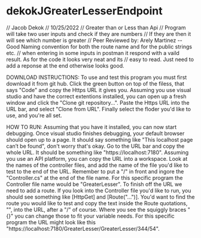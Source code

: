 # dekokJGreaterLesserEndpoint
// Jacob Dekok
// 10/25/2022
// Greater than or Less than Api
// Program will take two user inputs and check if they are numbers
// If they are then it will see which number is greater
// Peer Reviewed by: Arely Martinez -- Good Naming convention for both the route name and for the public strings etc. 
// when entering in some inputs in postman it respond with a vaild result. As for the code it looks very neat and its 
// easy to read. Just need to add a reponse at the end otherwise looks good. 

DOWNLOAD INSTRUCTIONS:
To use and test this program you must first download it from git hub.
Click the green button on top of the filess, that says "Code" and copy the Https
URL it gives you. Assuming you use visual studio and have the correct extentions
installed, you can open up a fresh window and click the "Clone git repository...".
Paste the Https URL into the URL bar, and select "Clone from URL". Finally select
the floder you'd like to use, and you're all set.

HOW TO RUN:
Assuming that you have it installed, you can now start debugging. Once visual studio
finishes debugging, your default browser should open up to a page. It should say
something like "This localhost page can’t be found", don't worry that's okay. Go to
the URL bar and copy the whole URL. It should be something like "https://localhost:7180".
Assuming you use an API platform, you can copy the URL into a workspace. Look at the
names of the controller files, and add the name of the file you'd like to test to the end
of the URL. Remember to put a "/" in front and ingore the "Controller.cs" at the end of the
file name. For this specific program the Controller file name would be "GreaterLesser". To finish
off the URL we need to add a route. If you look into the Controller file you'd like to run,
you should see something like [HttpGet] and [Route("...")]. You'd want to find the route
you would like to test and copy the text inside the Route quotations, "", into the URL,
after a "/" of course. Where you see the squiggly braces "{}" you can change those to
fit your variable needs. For this specific program the URL might look like this
"https://localhost:7180/GreaterLesser/GreaterLesser/344/54".
